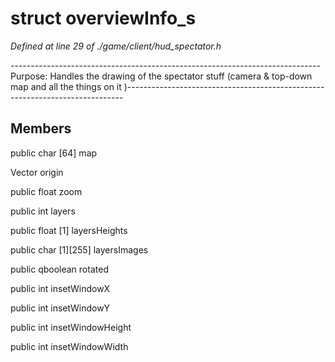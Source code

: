 # struct overviewInfo_s

*Defined at line 29 of ./game/client/hud_spectator.h*

----------------------------------------------------------------------------- Purpose: Handles the drawing of the spectator stuff (camera & top-down map and all the things on it )-----------------------------------------------------------------------------



## Members

public char [64] map

Vector origin

public float zoom

public int layers

public float [1] layersHeights

public char [1][255] layersImages

public qboolean rotated

public int insetWindowX

public int insetWindowY

public int insetWindowHeight

public int insetWindowWidth



